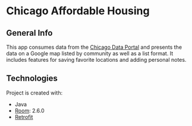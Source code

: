 # Chicago Affordable Housing

## General Info
This app consumes data from the [Chicago Data Portal](https://data.cityofchicago.org/Community-Economic-Development/Affordable-Rental-Housing-Developments/s6ha-ppgi/about_data) and presents the data on a Google map listed by community as well as a list format. It includes features for saving favorite locations and adding personal notes.
	
## Technologies
Project is created with:
* Java
* [Room](https://developer.android.com/jetpack/androidx/releases/room#2.6.1): 2.6.0
* [Retrofit](https://square.github.io/retrofit/)

